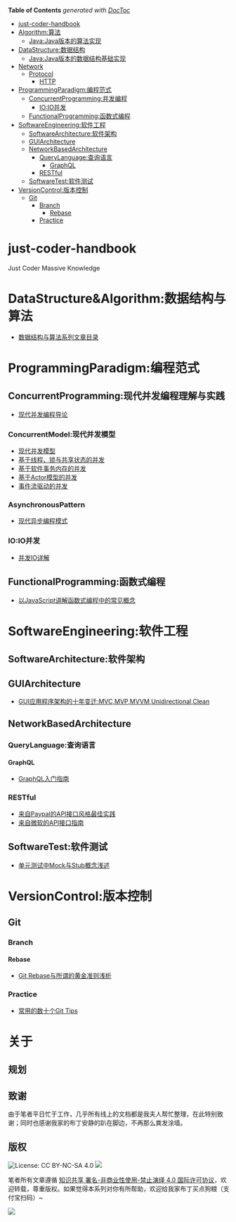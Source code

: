 <!-- START doctoc generated TOC please keep comment here to allow auto update -->
<!-- DON'T EDIT THIS SECTION, INSTEAD RE-RUN doctoc TO UPDATE -->
**Table of Contents**  *generated with [DocToc](https://github.com/thlorenz/doctoc)*

- [just-coder-handbook](#just-coder-handbook)
- [Algorithm:算法](#algorithm%E7%AE%97%E6%B3%95)
  - [Java:Java版本的算法实现](#javajava%E7%89%88%E6%9C%AC%E7%9A%84%E7%AE%97%E6%B3%95%E5%AE%9E%E7%8E%B0)
- [DataStructure:数据结构](#datastructure%E6%95%B0%E6%8D%AE%E7%BB%93%E6%9E%84)
  - [Java:Java版本的数据结构基础实现](#javajava%E7%89%88%E6%9C%AC%E7%9A%84%E6%95%B0%E6%8D%AE%E7%BB%93%E6%9E%84%E5%9F%BA%E7%A1%80%E5%AE%9E%E7%8E%B0)
- [Network](#network)
  - [Protocol](#protocol)
    - [HTTP](#http)
- [ProgrammingParadigm:编程范式](#programmingparadigm%E7%BC%96%E7%A8%8B%E8%8C%83%E5%BC%8F)
  - [ConcurrentProgramming:并发编程](#concurrentprogramming%E5%B9%B6%E5%8F%91%E7%BC%96%E7%A8%8B)
    - [IO:IO并发](#ioio%E5%B9%B6%E5%8F%91)
  - [FunctionalProgramming:函数式编程](#functionalprogramming%E5%87%BD%E6%95%B0%E5%BC%8F%E7%BC%96%E7%A8%8B)
- [SoftwareEngineering:软件工程](#softwareengineering%E8%BD%AF%E4%BB%B6%E5%B7%A5%E7%A8%8B)
  - [SoftwareArchitecture:软件架构](#softwarearchitecture%E8%BD%AF%E4%BB%B6%E6%9E%B6%E6%9E%84)
  - [GUIArchitecture](#guiarchitecture)
  - [NetworkBasedArchitecture](#networkbasedarchitecture)
    - [QueryLanguage:查询语言](#querylanguage%E6%9F%A5%E8%AF%A2%E8%AF%AD%E8%A8%80)
      - [GraphQL](#graphql)
    - [RESTful](#restful)
  - [SoftwareTest:软件测试](#softwaretest%E8%BD%AF%E4%BB%B6%E6%B5%8B%E8%AF%95)
- [VersionControl:版本控制](#versioncontrol%E7%89%88%E6%9C%AC%E6%8E%A7%E5%88%B6)
  - [Git](#git)
    - [Branch](#branch)
      - [Rebase](#rebase)
    - [Practice](#practice)

<!-- END doctoc generated TOC please keep comment here to allow auto update -->

# just-coder-handbook
Just Coder Massive Knowledge 


# DataStructure&Algorithm:数据结构与算法

- [数据结构与算法系列文章目录](https://github.com/wxyyxc1992/just-coder-handbook/blob/master/DataStructure/README.md)


# ProgrammingParadigm:编程范式

## ConcurrentProgramming:现代并发编程理解与实践

- [现代并发编程导论](https://github.com/wxyyxc1992/just-coder-handbook/blob/master/ProgrammingParadigm/ConcurrentProgramming/concurrentprogramming.md)

### ConcurrentModel:现代并发模型

- [现代并发模型](https://github.com/wxyyxc1992/just-coder-handbook/blob/master/ProgrammingParadigm/ConcurrentProgramming/ConcurrentModel/concurrentmodel.md)
- [基于线程、锁与共享状态的并发](https://github.com/wxyyxc1992/just-coder-handbook/blob/master/ProgrammingParadigm/ConcurrentProgramming/ConcurrentModel/concurrency-based-on-threads-locks-and-shared-state.md)
- [基于软件事务内存的并发](https://github.com/wxyyxc1992/just-coder-handbook/blob/master/ProgrammingParadigm/ConcurrentProgramming/ConcurrentModel/concurrency-via-software-transactional-memory.md)
- [基于Actor模型的并发](https://github.com/wxyyxc1992/just-coder-handbook/blob/master/ProgrammingParadigm/ConcurrentProgramming/ConcurrentModel/actor-based-concurrency.md)
- [事件流驱动的并发](https://github.com/wxyyxc1992/just-coder-handbook/blob/master/ProgrammingParadigm/ConcurrentProgramming/ConcurrentModel/event-driven-concurrency.md)

### AsynchronousPattern

- [现代异步编程模式](https://github.com/wxyyxc1992/just-coder-handbook/blob/master/ProgrammingParadigm/ConcurrentProgramming/AsynchronousPattern/asynchronouspattern.md)

### IO:IO并发

- [并发IO详解](https://github.com/wxyyxc1992/just-coder-handbook/blob/master/ProgrammingParadigm/ConcurrentProgramming/IO/Concurrent-IO.md)

## FunctionalProgramming:函数式编程

- [以JavaScript讲解函数式编程中的常见概念](https://github.com/wxyyxc1992/just-coder-handbook/blob/master/ProgrammingParadigm/FunctionalProgramming/functional-programming-jargon-by-javascript.md)

# SoftwareEngineering:软件工程

## SoftwareArchitecture:软件架构

## GUIArchitecture

- [GUI应用程序架构的十年变迁:MVC,MVP,MVVM,Unidirectional,Clean](https://github.com/wxyyxc1992/just-coder-handbook/blob/master/SoftwareEngineering/SoftwareArchitecture/GUIArchitecture/evolution-of-gui-architectural-patterns.md)

## NetworkBasedArchitecture

### QueryLanguage:查询语言
#### GraphQL
- [GraphQL入门指南](https://github.com/wxyyxc1992/just-coder-handbook/blob/master/SoftwareEngineering/SoftwareArchitecture/NetworkBasedArchitecture/QueryLanguage/GraphQL/graphql.md)

### RESTful

- [来自Paypal的API接口风格最佳实践](https://github.com/wxyyxc1992/just-coder-handbook/blob/master/SoftwareEngineering/SoftwareArchitecture/NetworkBasedArchitecture/RESTful/paypal-api-standards.md)
- [来自微软的API接口指南](https://github.com/wxyyxc1992/just-coder-handbook/blob/master/SoftwareEngineering/SoftwareArchitecture/NetworkBasedArchitecture/RESTful/microsoft-api-guidelines.md)

## SoftwareTest:软件测试

- [单元测试中Mock与Stub概念浅述](https://github.com/wxyyxc1992/just-coder-handbook/blob/master/SoftwareEngineering/SoftwareTest/UnitTest.md)



# VersionControl:版本控制
## Git
### Branch
#### Rebase
- [Git Rebase与所谓的黄金准则浅析](https://github.com/wxyyxc1992/just-coder-handbook/blob/master/VersionControl/Git/Branch/Rebase/git-rebase-and-the-gloden-rule-explained.md)

### Practice
- [常用的数十个Git Tips](https://github.com/wxyyxc1992/just-coder-handbook/blob/master/VersionControl/Git/Practice/git-tips.md)

# 关于

## 规划

## 致谢

由于笔者平日忙于工作，几乎所有线上的文档都是我夫人帮忙整理，在此特别致谢；同时也感谢我家的布丁安静的趴在脚边，不再那么粪发涂墙。


## 版权

![License: CC BY-NC-SA 4.0](https://img.shields.io/badge/License-CC%20BY--NC--SA%204.0-lightgrey.svg)
![](https://parg.co/bDm)


笔者所有文章遵循 [知识共享 署名-非商业性使用-禁止演绎 4.0 国际许可协议](https://creativecommons.org/licenses/by-nc-nd/4.0/deed.zh)，欢迎转载，尊重版权。如果觉得本系列对你有所帮助，欢迎给我家布丁买点狗粮（支付宝扫码）~

![](https://github.com/wxyyxc1992/OSS/blob/master/2017/8/1/Buding.jpg?raw=true)

